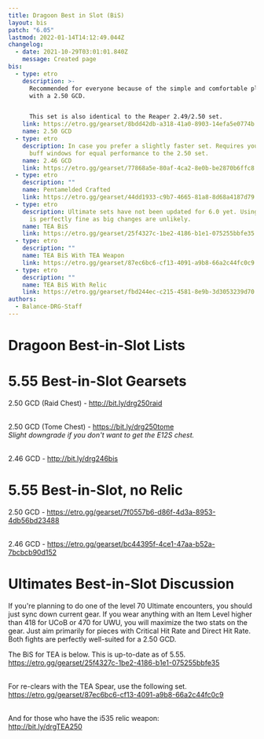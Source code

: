 ```yaml
---
title: Dragoon Best in Slot (BiS)
layout: bis
patch: "6.05"
lastmod: 2022-01-14T14:12:49.044Z
changelog:
  - date: 2021-10-29T03:01:01.840Z
    message: Created page
bis:
  - type: etro
    description: >-
      Recommended for everyone because of the simple and comfortable playstyle
      with a 2.50 GCD.


      This set is also identical to the Reaper 2.49/2.50 set.
    link: https://etro.gg/gearset/8bdd42db-a318-41a0-8903-14efa5e0774b
    name: 2.50 GCD
  - type: etro
    description: In case you prefer a slightly faster set. Requires you to get 9 GCD
      buff windows for equal performance to the 2.50 set.
    name: 2.46 GCD
    link: https://etro.gg/gearset/77868a5e-80af-4ca2-8e0b-be2870b6ffc8
  - type: etro
    description: ""
    name: Pentamelded Crafted
    link: https://etro.gg/gearset/44dd1933-c9b7-4665-81a8-8d68a4187d79
  - type: etro
    description: Ultimate sets have not been updated for 6.0 yet. Using these sets
      is perfectly fine as big changes are unlikely.
    name: TEA BiS
    link: https://etro.gg/gearset/25f4327c-1be2-4186-b1e1-075255bbfe35
  - type: etro
    description: ""
    name: TEA BiS With TEA Weapon
    link: https://etro.gg/gearset/87ec6bc6-cf13-4091-a9b8-66a2c44fc0c9
  - type: etro
    description: ""
    name: TEA BiS With Relic
    link: https://etro.gg/gearset/fbd244ec-c215-4581-8e9b-3d3053239d70
authors:
  - Balance-DRG-Staff
---
```

# Dragoon Best-in-Slot Lists

# 5.55 Best-in-Slot Gearsets

2.50 GCD (Raid Chest) -  <http://bit.ly/drg250raid>

\
2.50 GCD (Tome Chest) - <https://bit.ly/drg250tome>  \
*Slight downgrade if you don't want to get the E12S chest.*

\
2.46 GCD - <http://bit.ly/drg246bis>  

# 5.55 Best-in-Slot, no Relic

2.50 GCD - <https://etro.gg/gearset/7f0557b6-d86f-4d3a-8953-4db56bd23488>

\
2.46 GCD - <https://etro.gg/gearset/bc44395f-4ce1-47aa-b52a-7bcbcb90d152>

# Ultimates Best-in-Slot Discussion

If you're planning to do one of the level 70 Ultimate encounters, you should just sync down current gear. If you wear anything with an Item Level higher than 418 for UCoB or 470 for UWU, you will maximize the two stats on the gear. Just aim primarily for pieces with Critical Hit Rate and Direct Hit Rate. Both fights are perfectly well-suited for a 2.50 GCD.

The BiS for TEA is below. This is up-to-date as of 5.55.\
<https://etro.gg/gearset/25f4327c-1be2-4186-b1e1-075255bbfe35>

\
For re-clears with the TEA Spear, use the following set.\
<https://etro.gg/gearset/87ec6bc6-cf13-4091-a9b8-66a2c44fc0c9>

\
And for those who have the i535 relic weapon:\
<http://bit.ly/drgTEA250>